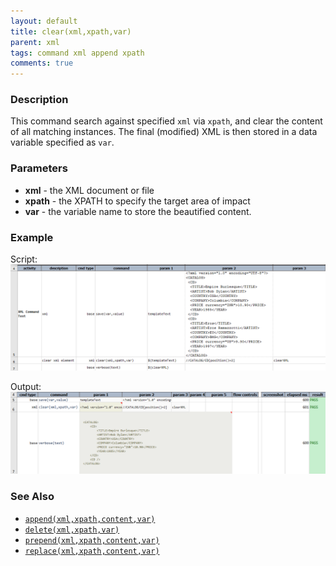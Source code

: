 ```yaml
---
layout: default
title: clear(xml,xpath,var)
parent: xml
tags: command xml append xpath
comments: true
---
```



### Description
This command search against specified `xml` via `xpath`, and clear the content of all matching instances. The final 
(modified) XML is then stored in a data variable specified as `var`.


### Parameters
- **xml** - the XML document or file
- **xpath** - the XPATH to specify the target area of impact
- **var** - the variable name to store the beautified content.


### Example
Script:<br/>
![script](image/clear_01.png)

Output:<br/>
![](image/clear_02.png)


### See Also
- [`append(xml,xpath,content,var)`](append(xml,xpath,content,var))
- [`delete(xml,xpath,var)`](delete(xml,xpath,var))
- [`prepend(xml,xpath,content,var)`](prepend(xml,xpath,content,var))
- [`replace(xml,xpath,content,var)`](replace(xml,xpath,content,var))
